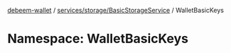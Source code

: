 [debeem-wallet](../../../../README.md) / [services/storage/BasicStorageService](../README.md) / WalletBasicKeys

# Namespace: WalletBasicKeys
